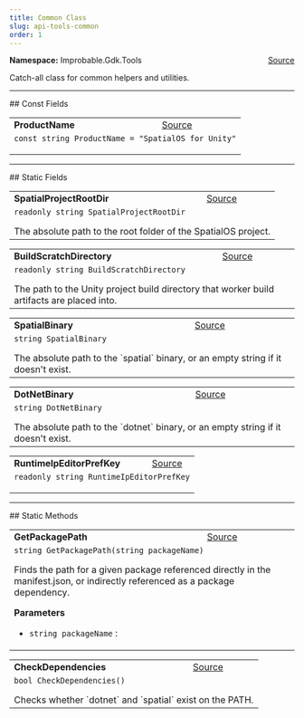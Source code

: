 ```yaml
---
title: Common Class
slug: api-tools-common
order: 1
---
```


<p><b>Namespace:</b> Improbable.Gdk.Tools<span style="float: right"><a href="https://www.github.com/spatialos/gdk-for-unity/blob/0.3.3/workers/unity/Packages/io.improbable.gdk.tools/Common.cs/#L14">Source</a></span></p>

</p>


<p>Catch-all class for common helpers and utilities. </p>






</p>
<hr style="width:100%; border-top-color:#d8d8d8" />
## Const Fields


</p>


<table class="io-api-doc">    <tr>        <td class="io-api-doc-name"><a id="productname"></a><b>ProductName</b></td>        <td class="io-api-doc-source"><a href="https://www.github.com/spatialos/gdk-for-unity/blob/0.3.3/workers/unity/Packages/io.improbable.gdk.tools/Common.cs/#L38">Source</a></td>    </tr>    <tr>        <td class="io-api-doc-content" colspan="2"><code>const string ProductName = &quot;SpatialOS for Unity&quot;</code></p></td>    </tr></table>



</p>
<hr style="width:100%; border-top-color:#d8d8d8" />
## Static Fields


</p>


<table class="io-api-doc">    <tr>        <td class="io-api-doc-name"><a id="spatialprojectrootdir"></a><b>SpatialProjectRootDir</b></td>        <td class="io-api-doc-source"><a href="https://www.github.com/spatialos/gdk-for-unity/blob/0.3.3/workers/unity/Packages/io.improbable.gdk.tools/Common.cs/#L20">Source</a></td>    </tr>    <tr>        <td class="io-api-doc-content" colspan="2"><code>readonly string SpatialProjectRootDir</code></p>The absolute path to the root folder of the SpatialOS project. </td>    </tr></table>
<table class="io-api-doc">    <tr>        <td class="io-api-doc-name"><a id="buildscratchdirectory"></a><b>BuildScratchDirectory</b></td>        <td class="io-api-doc-source"><a href="https://www.github.com/spatialos/gdk-for-unity/blob/0.3.3/workers/unity/Packages/io.improbable.gdk.tools/Common.cs/#L25">Source</a></td>    </tr>    <tr>        <td class="io-api-doc-content" colspan="2"><code>readonly string BuildScratchDirectory</code></p>The path to the Unity project build directory that worker build artifacts are placed into. </td>    </tr></table>
<table class="io-api-doc">    <tr>        <td class="io-api-doc-name"><a id="spatialbinary"></a><b>SpatialBinary</b></td>        <td class="io-api-doc-source"><a href="https://www.github.com/spatialos/gdk-for-unity/blob/0.3.3/workers/unity/Packages/io.improbable.gdk.tools/Common.cs/#L31">Source</a></td>    </tr>    <tr>        <td class="io-api-doc-content" colspan="2"><code>string SpatialBinary</code></p>The absolute path to the `spatial` binary, or an empty string if it doesn't exist. </td>    </tr></table>
<table class="io-api-doc">    <tr>        <td class="io-api-doc-name"><a id="dotnetbinary"></a><b>DotNetBinary</b></td>        <td class="io-api-doc-source"><a href="https://www.github.com/spatialos/gdk-for-unity/blob/0.3.3/workers/unity/Packages/io.improbable.gdk.tools/Common.cs/#L36">Source</a></td>    </tr>    <tr>        <td class="io-api-doc-content" colspan="2"><code>string DotNetBinary</code></p>The absolute path to the `dotnet` binary, or an empty string if it doesn't exist. </td>    </tr></table>
<table class="io-api-doc">    <tr>        <td class="io-api-doc-name"><a id="runtimeipeditorprefkey"></a><b>RuntimeIpEditorPrefKey</b></td>        <td class="io-api-doc-source"><a href="https://www.github.com/spatialos/gdk-for-unity/blob/0.3.3/workers/unity/Packages/io.improbable.gdk.tools/Common.cs/#L43">Source</a></td>    </tr>    <tr>        <td class="io-api-doc-content" colspan="2"><code>readonly string RuntimeIpEditorPrefKey</code></p></td>    </tr></table>






</p>
<hr style="width:100%; border-top-color:#d8d8d8" />
## Static Methods


</p>


<table class="io-api-doc">    <tr>        <td class="io-api-doc-name"><a id="getpackagepath-string"></a><b>GetPackagePath</b></td>        <td class="io-api-doc-source"><a href="https://www.github.com/spatialos/gdk-for-unity/blob/0.3.3/workers/unity/Packages/io.improbable.gdk.tools/Common.cs/#L54">Source</a></td>    </tr>    <tr>        <td class="io-api-doc-content" colspan="2"><code>string GetPackagePath(string packageName)</code></p>Finds the path for a given package referenced directly in the manifest.json, or indirectly referenced as a package dependency. </p><b>Parameters</b><ul><li><code>string packageName</code> : </li></ul></td>    </tr></table>
<table class="io-api-doc">    <tr>        <td class="io-api-doc-name"><a id="checkdependencies"></a><b>CheckDependencies</b></td>        <td class="io-api-doc-source"><a href="https://www.github.com/spatialos/gdk-for-unity/blob/0.3.3/workers/unity/Packages/io.improbable.gdk.tools/Common.cs/#L149">Source</a></td>    </tr>    <tr>        <td class="io-api-doc-content" colspan="2"><code>bool CheckDependencies()</code></p>Checks whether `dotnet` and `spatial` exist on the PATH. </td>    </tr></table>





